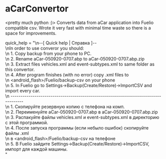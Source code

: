 # aCarConvertor
<pretty much python :)>
Converts data from aCar application into Fuelio compatible csv.
Wrote it very fast with minimal time waste so there is a space for improvements.

quick_help = "\n--[ Quick help | Справка ]--\
\nIn order to use converor you should:\
\n 1. Copy backup from your phone to PC. \
\n 2. Rename aCar-050920-0707.abp to aCar-050920-0707.abp.zip \
\n 3. Extract files vehicles.xml and event-subtypes.xml to same folder as this convertor. \
\n 4. After program finishes (with no error) copy <car-name>.xml files to \
\n    <android_flash>/Fuelio/backup-csv on your phone \
\n 5. In Fuelio go to Settings->Backup(Create/Restore)->ImportCSV and import every car.\
\n ------------------------------------------------------------------------------------ \
\n 1. Скопируйте резервную копию с телефона на комп. \
\n 2. Переименуйте aCar-050920-0707.abp в aCar-050920-0707.abp.zip \
\n 3. Распакуйте файлы vehicles.xml и event-subtypes.xml в директорию с этой программой. \
\n 4. После запуска программы (если небыло ошибок) скопируйте файлы <car-name>.xml \
\n    в <android_flash>/Fuelio/backup-csv на телефоне \
\n 5. В Fuelio зайдите Settings->Backup(Create/Restore)->ImportCSV, импорт для каждой машины.\
"
